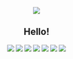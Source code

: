 
<div align=center>
<img src="https://capsule-render.vercel.app/api?type=waving&color=auto&height=200&section=header&text=Fubao%20World🐼&fontSize=60" />

## Hello!



<img src="https://img.shields.io/badge/Python-14354C?style=flat&logo=Python&logoColor=white"/>
<img src="https://img.shields.io/badge/Docker-2496ED?style=flat&logo=docker&logoColor=white"/>
<img src="https://img.shields.io/badge/kubernetes-326CE5?style=flat&logo=kubernetes&logoColor=white"/>
<img src="https://img.shields.io/badge/AWS-232F3E?style=flat&logo=amazonaws&logoColor=white"/>
<img src="https://img.shields.io/badge/mysql-4479A1?style=flat&logo=mysql&logoColor=white"/>
<img src="https://img.shields.io/badge/Node.js-43853D?style=flat&logo=node.js&logoColor=white"/>
<img src="https://img.shields.io/badge/github action-2088FF?style=flat&logo=githubactions&logoColor=white"/>


</div>
